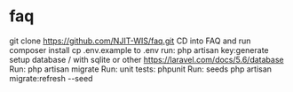 # faq
git clone https://github.com/NJIT-WIS/faq.git
CD into FAQ and run composer install
cp .env.example to .env
run: php artisan key:generate
setup database / with sqlite or other https://laravel.com/docs/5.6/database
Run: php artisan migrate
Run: unit tests: phpunit
Run: seeds php artisan migrate:refresh --seed